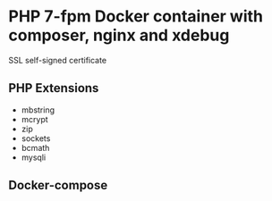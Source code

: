 # PHP 7-fpm Docker container with composer, nginx and xdebug

SSL self-signed certificate

## PHP Extensions

* mbstring
* mcrypt
* zip
* sockets
* bcmath
* mysqli

## Docker-compose
